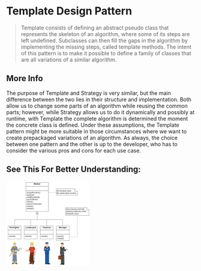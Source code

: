 # Template Design Pattern
> Template consists of defining an abstract pseudo class that represents the skeleton of an algorithm, where some of its steps are left undefined.
>Subclasses can then fill the gaps in the algorithm by implementing the missing steps, called template methods. The intent of this pattern is to make it possible to define a family of classes that are all variations of a similar algorithm.

## More Info
The purpose of Template and Strategy is very similar, but the main difference between the two lies in their structure and implementation. Both allow us to change some parts of an algorithm while reusing the common parts; however, while Strategy allows us to do it dynamically and possibly at runtime, with Template the complete algorithm is determined the moment the concrete class is defined. Under these assumptions, the Template pattern might be more suitable in those circumstances where we want to create prepackaged variations of an algorithm. As always, the choice between one pattern and the other is up to the developer, who has to consider the various pros and cons for each use case.

## See This For Better Understanding:
![Template](./Template.png)


